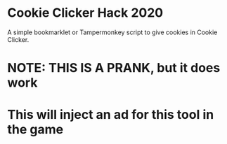 # Cookie Clicker Hack 2020
A simple bookmarklet or Tampermonkey script to give cookies in Cookie Clicker.
# NOTE: THIS IS A PRANK, but it does work

# This will inject an ad for this tool in the game
